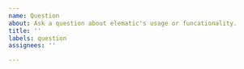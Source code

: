 ```yaml
---
name: Question
about: Ask a question about elematic's usage or funcationality.
title: ''
labels: question
assignees: ''

---
```



